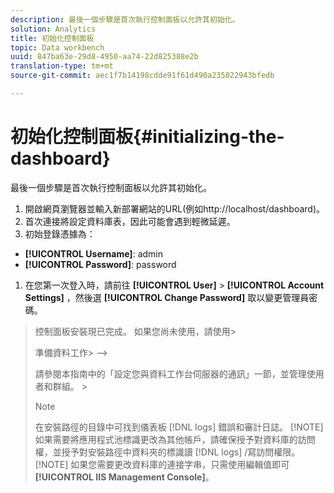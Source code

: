 ```yaml
---
description: 最後一個步驟是首次執行控制面板以允許其初始化。
solution: Analytics
title: 初始化控制面板
topic: Data workbench
uuid: 847ba63e-29d8-4950-aa74-22d825388e2b
translation-type: tm+mt
source-git-commit: aec1f7b14198cdde91f61d490a235022943bfedb

---
```



# 初始化控制面板{#initializing-the-dashboard}

最後一個步驟是首次執行控制面板以允許其初始化。

1. 開啟網頁瀏覽器並輸入新部署網站的URL(例如http://localhost/dashboard)。
1. 首次連接將設定資料庫表，因此可能會遇到輕微延遲。
1. 初始登錄憑據為：

* **[!UICONTROL Username]**: admin
* **[!UICONTROL Password]**: password

1. 在您第一次登入時，請前往 **[!UICONTROL User]** > **[!UICONTROL Account Settings]** ，然後選 **[!UICONTROL Change Password]** 取以變更管理員密碼。
>控制面板安裝現已完成。 如果您尚未使用，請使用>
><!-->
>準備資料工作>
>-->
>請參閱本指南中的「設定您與資料工作台伺服器的通訊」一節，並管理使用者和群組。 >
>>[!NOTE]
>>
>>在安裝路徑的目錄中可找到儀表板 [!DNL logs] 錯誤和審計日誌。
>[!NOTE]
如果需要將應用程式池標識更改為其他帳戶，請確保授予對資料庫的訪問權，並授予對安裝路徑中資料夾的標識讀 [!DNL logs] /寫訪問權限。
>[!NOTE]
如果您需要更改資料庫的連接字串，只需使用編輯值即可 **[!UICONTROL IIS Management Console]**。
>
>
>
